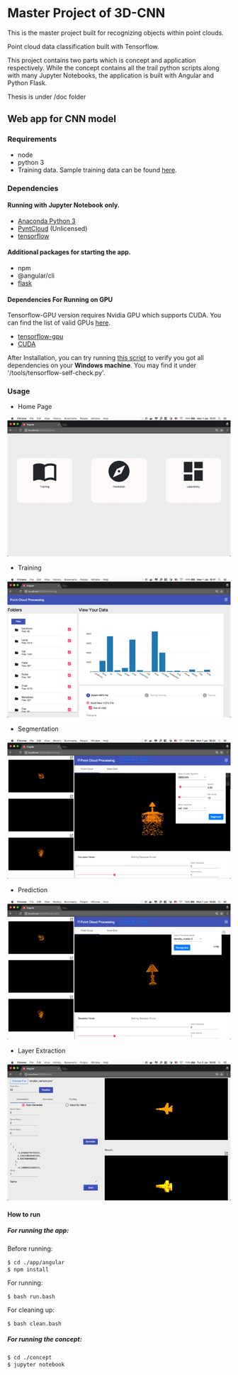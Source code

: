 # Master Project of 3D-CNN

This is the master project built for recognizing objects within point clouds.

Point cloud data classification built with Tensorflow.

This project contains two parts which is concept and application respectively. While the concept contains all the trail python scripts along with many Jupyter Notebooks, the application is built with Angular and Python Flask.

Thesis is under /doc folder

## Web app for CNN model

### Requirements
- node
- python 3
- Training data. Sample training data can be found [here](http://web.stanford.edu/~ericyi/project_page/part_annotation/index.html).


### Dependencies
#### Running with Jupyter Notebook only.
- [Anaconda Python 3](https://www.anaconda.com/download/)
- [PyntCloud](http://pyntcloud.readthedocs.io/en/latest/installation.html) (Unlicensed)
- [tensorflow](https://www.tensorflow.org/)

#### Additional packages for starting the app.
- npm
- @angular/cli
- [flask](http://flask.pocoo.org)

#### Dependencies For Running on GPU
Tensorflow-GPU version requires Nvidia GPU which supports CUDA. You can find the list of valid GPUs [here](https://developer.nvidia.com/cuda-gpus).
- [tensorflow-gpu](https://www.tensorflow.org/)
- [CUDA](https://developer.nvidia.com/cuda-zone)

After Installation, you can try running [this script](https://gist.github.com/mrry/ee5dbcfdd045fa48a27d56664411d41c) to verify you got all dependencies on your <b>Windows machine</b>. You may find it under '/tools/tensorflow-self-check.py'.

### Usage
- Home Page

![Home Page](./img/Picture1.png)
- Training 

![Home Page](./img/Picture2.png)
- Segmentation

![Home Page](./img/Picture3.png)
- Prediction 

![Home Page](./img/Picture4.png)
- Layer Extraction 

![Home Page](./img/Picture5.png)

#### How to run
##### For running the app:
Before running:
~~~
$ cd ./app/angular
$ npm install
~~~

For running:
~~~
$ bash run.bash
~~~

For cleaning up:
~~~
$ bash clean.bash
~~~

##### For running the concept:
~~~
$ cd ./concept
$ jupyter notebook
~~~
